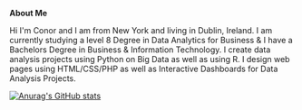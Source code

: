 __About Me__

Hi I'm Conor and I am from New York and living in Dublin, Ireland. I am currently studying a level 8 Degree in Data Analytics for Business & I have a Bachelors Degree in Business & Information Technology. I create data analysis projects using Python on Big Data as well as using R. I design web pages using HTML/CSS/PHP as well as Interactive Dashboards for Data Analysis Projects. 







[![Anurag's GitHub stats](https://github-readme-stats.vercel.app/api?username=Conor-McDonnell)](https://github.com/anuraghazra/github-readme-stats)
